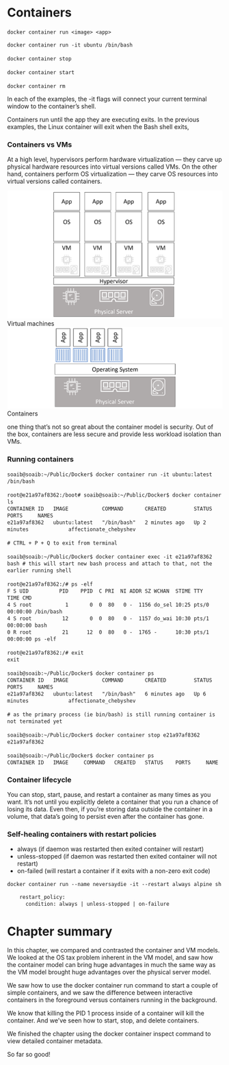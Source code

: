# Containers

`docker container run <image> <app>`

```
docker container run -it ubuntu /bin/bash

docker container stop

docker container start

docker container rm
```

In each of the examples, the -it flags will connect your current terminal window to the container’s shell.

Containers run until the app they are executing exits. In the previous examples, the Linux container will exit when the Bash shell exits, 

### Containers vs VMs
At a high level, hypervisors perform hardware virtualization — they carve up physical hardware resources into virtual versions called VMs. On the other hand, containers perform OS virtualization — they carve OS resources into virtual versions called containers.

<img src="./images/vm.png">
Virtual machines

<img src="./images/containers.png">
Containers

one thing that’s not so great about the container model is security. Out of the box, containers are less secure and provide less workload isolation than VMs.

### Running containers

```
soaib@soaib:~/Public/Docker$ docker container run -it ubuntu:latest /bin/bash

root@e21a97af8362:/boot# soaib@soaib:~/Public/Docker$ docker container ls
CONTAINER ID   IMAGE           COMMAND       CREATED         STATUS         PORTS     NAMES
e21a97af8362   ubuntu:latest   "/bin/bash"   2 minutes ago   Up 2 minutes             affectionate_chebyshev

# CTRL + P + Q to exit from terminal

soaib@soaib:~/Public/Docker$ docker container exec -it e21a97af8362 bash # this will start new bash process and attach to that, not the earlier running shell

root@e21a97af8362:/# ps -elf
F S UID          PID    PPID  C PRI  NI ADDR SZ WCHAN  STIME TTY          TIME CMD
4 S root           1       0  0  80   0 -  1156 do_sel 10:25 pts/0    00:00:00 /bin/bash
4 S root          12       0  0  80   0 -  1157 do_wai 10:30 pts/1    00:00:00 bash
0 R root          21      12  0  80   0 -  1765 -      10:30 pts/1    00:00:00 ps -elf

root@e21a97af8362:/# exit
exit

soaib@soaib:~/Public/Docker$ docker container ps
CONTAINER ID   IMAGE           COMMAND       CREATED         STATUS         PORTS     NAMES
e21a97af8362   ubuntu:latest   "/bin/bash"   6 minutes ago   Up 6 minutes             affectionate_chebyshev

# as the primary process (ie bin/bash) is still running container is not terminated yet

soaib@soaib:~/Public/Docker$ docker container stop e21a97af8362
e21a97af8362

soaib@soaib:~/Public/Docker$ docker container ps
CONTAINER ID   IMAGE     COMMAND   CREATED   STATUS    PORTS     NAME

```
### Container lifecycle

You can stop, start, pause, and restart a container as many times as you want. It’s not until you explicitly delete a container that you run a chance of losing its data. Even then, if you’re storing data outside the container in a volume, that data’s going to persist even after the container has gone.

### Self-healing containers with restart policies
* always (if daemon was restarted then exited container will restart)
* unless-stopped (if daemon was restarted then exited container will not restart)
* on-failed (will restart a container if it exits with a non-zero exit code)

```
docker container run --name neversaydie -it --restart always alpine sh
```

```
    restart_policy:
      condition: always | unless-stopped | on-failure
```

# Chapter summary
In this chapter, we compared and contrasted the container and VM models. We looked at the OS tax problem inherent in the VM model, and saw how the container model can bring huge advantages in much the same way as the VM model brought huge advantages over the physical server model.

We saw how to use the docker container run command to start a couple of simple containers, and we saw the difference between interactive containers in the foreground versus containers running in the background.

We know that killing the PID 1 process inside of a container will kill the container. And we’ve seen how to start, stop, and delete containers.

We finished the chapter using the docker container inspect command to view detailed container metadata.

So far so good!